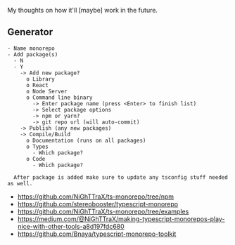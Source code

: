 My thoughts on how it'll [maybe] work in the future.

## Generator
```
- Name monorepo
- Add package(s)
  - N
  - Y
    -> Add new package?
      o Library
      o React
      o Node Server
      o Command line binary
        -> Enter package name (press <Enter> to finish list)
        -> Select package options
        -> npm or yarn?
        -> git repo url (will auto-commit)
    -> Publish (any new packages)
    -> Compile/Build
      o Documentation (runs on all packages)
      o Types
        - Which package?
      o Code
        - Which package?

  After package is added make sure to update any tsconfig stuff needed as well.
```

* https://github.com/NiGhTTraX/ts-monorepo/tree/npm
* https://github.com/stereobooster/typescript-monorepo
* https://github.com/NiGhTTraX/ts-monorepo/tree/examples
* https://medium.com/@NiGhTTraX/making-typescript-monorepos-play-nice-with-other-tools-a8d197fdc680
* https://github.com/Bnaya/typescript-monorepo-toolkit
